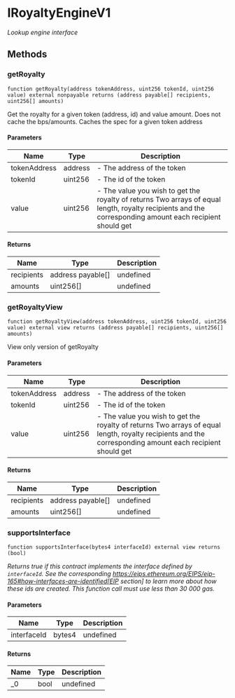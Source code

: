 # IRoyaltyEngineV1







*Lookup engine interface*

## Methods

### getRoyalty

```solidity
function getRoyalty(address tokenAddress, uint256 tokenId, uint256 value) external nonpayable returns (address payable[] recipients, uint256[] amounts)
```

Get the royalty for a given token (address, id) and value amount.  Does not cache the bps/amounts.  Caches the spec for a given token address



#### Parameters

| Name | Type | Description |
|---|---|---|
| tokenAddress | address | - The address of the token |
| tokenId | uint256 | - The id of the token |
| value | uint256 | - The value you wish to get the royalty of returns Two arrays of equal length, royalty recipients and the corresponding amount each recipient should get |

#### Returns

| Name | Type | Description |
|---|---|---|
| recipients | address payable[] | undefined |
| amounts | uint256[] | undefined |

### getRoyaltyView

```solidity
function getRoyaltyView(address tokenAddress, uint256 tokenId, uint256 value) external view returns (address payable[] recipients, uint256[] amounts)
```

View only version of getRoyalty



#### Parameters

| Name | Type | Description |
|---|---|---|
| tokenAddress | address | - The address of the token |
| tokenId | uint256 | - The id of the token |
| value | uint256 | - The value you wish to get the royalty of returns Two arrays of equal length, royalty recipients and the corresponding amount each recipient should get |

#### Returns

| Name | Type | Description |
|---|---|---|
| recipients | address payable[] | undefined |
| amounts | uint256[] | undefined |

### supportsInterface

```solidity
function supportsInterface(bytes4 interfaceId) external view returns (bool)
```



*Returns true if this contract implements the interface defined by `interfaceId`. See the corresponding https://eips.ethereum.org/EIPS/eip-165#how-interfaces-are-identified[EIP section] to learn more about how these ids are created. This function call must use less than 30 000 gas.*

#### Parameters

| Name | Type | Description |
|---|---|---|
| interfaceId | bytes4 | undefined |

#### Returns

| Name | Type | Description |
|---|---|---|
| _0 | bool | undefined |




